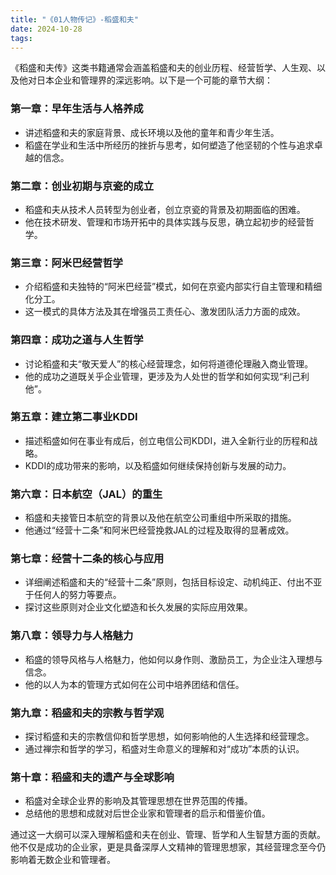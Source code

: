 ```yaml
---
title: "《01人物传记》-稻盛和夫"
date: 2024-10-28
tags: 
---
```

《稻盛和夫传》这类书籍通常会涵盖稻盛和夫的创业历程、经营哲学、人生观、以及他对日本企业和管理界的深远影响。以下是一个可能的章节大纲：

### 第一章：早年生活与人格养成
- 讲述稻盛和夫的家庭背景、成长环境以及他的童年和青少年生活。
- 稻盛在学业和生活中所经历的挫折与思考，如何塑造了他坚韧的个性与追求卓越的信念。

### 第二章：创业初期与京瓷的成立
- 稻盛和夫从技术人员转型为创业者，创立京瓷的背景及初期面临的困难。
- 他在技术研发、管理和市场开拓中的具体实践与反思，确立起初步的经营哲学。

### 第三章：阿米巴经营哲学
- 介绍稻盛和夫独特的“阿米巴经营”模式，如何在京瓷内部实行自主管理和精细化分工。
- 这一模式的具体方法及其在增强员工责任心、激发团队活力方面的成效。

### 第四章：成功之道与人生哲学
- 讨论稻盛和夫“敬天爱人”的核心经营理念，如何将道德伦理融入商业管理。
- 他的成功之道既关乎企业管理，更涉及为人处世的哲学和如何实现“利己利他”。

### 第五章：建立第二事业KDDI
- 描述稻盛如何在事业有成后，创立电信公司KDDI，进入全新行业的历程和战略。
- KDDI的成功带来的影响，以及稻盛如何继续保持创新与发展的动力。

### 第六章：日本航空（JAL）的重生
- 稻盛和夫接管日本航空的背景以及他在航空公司重组中所采取的措施。
- 他通过“经营十二条”和阿米巴经营挽救JAL的过程及取得的显著成效。

### 第七章：经营十二条的核心与应用
- 详细阐述稻盛和夫的“经营十二条”原则，包括目标设定、动机纯正、付出不亚于任何人的努力等要点。
- 探讨这些原则对企业文化塑造和长久发展的实际应用效果。

### 第八章：领导力与人格魅力
- 稻盛的领导风格与人格魅力，他如何以身作则、激励员工，为企业注入理想与信念。
- 他的以人为本的管理方式如何在公司中培养团结和信任。

### 第九章：稻盛和夫的宗教与哲学观
- 探讨稻盛和夫的宗教信仰和哲学思想，如何影响他的人生选择和经营理念。
- 通过禅宗和哲学的学习，稻盛对生命意义的理解和对“成功”本质的认识。

### 第十章：稻盛和夫的遗产与全球影响
- 稻盛对全球企业界的影响及其管理思想在世界范围的传播。
- 总结他的思想和成就对后世企业家和管理者的启示和借鉴价值。

通过这一大纲可以深入理解稻盛和夫在创业、管理、哲学和人生智慧方面的贡献。他不仅是成功的企业家，更是具备深厚人文精神的管理思想家，其经营理念至今仍影响着无数企业和管理者。
